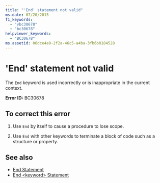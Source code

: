 ```yaml
---
title: "'End' statement not valid"
ms.date: 07/20/2015
f1_keywords: 
  - "vbc30678"
  - "bc30678"
helpviewer_keywords: 
  - "BC30678"
ms.assetid: 06dce4e0-2f2a-46c5-a4ba-3fb6b0184528
---
```

# 'End' statement not valid
The `End` keyword is used incorrectly or is inappropriate in the current context.  
  
 **Error ID:** BC30678  
  
## To correct this error  
  
1. Use `End` by itself to cause a procedure to lose scope.  
  
2. Use `End` with other keywords to terminate a block of code such as a structure or property.  
  
## See also

- [End Statement](../language-reference/statements/end-statement.md)
- [End \<keyword> Statement](../language-reference/statements/end-keyword-statement.md)
